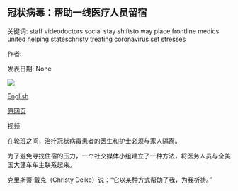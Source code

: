 ## 冠状病毒：帮助一线医疗人员留宿

关键词: staff videodoctors social stay shiftsto way place frontline medics united helping stateschristy treating coronavirus set stresses

作者: 

发表日期: None

![](https://ichef.bbci.co.uk/news/1024/branded_news/7BDD/production/_111690713_p088xsnd.jpg)

[English](Coronavirus%3A%20Helping%20frontline%20medics%20with%20a%20place%20to%20stay.md)

[原网页](https://www.bbc.com/news/world-us-canada-52208396)

视频

在轮班之间，治疗冠状病毒患者的医生和护士必须与家人隔离。

为了避免寻找住宿的压力，一个社交媒体小组建立了一种方法，将医务人员与全美国大篷车车主联系起来。

克里斯蒂·戴克（Christy Deike）说：“它以某种方式帮助了我，为我祈祷。”